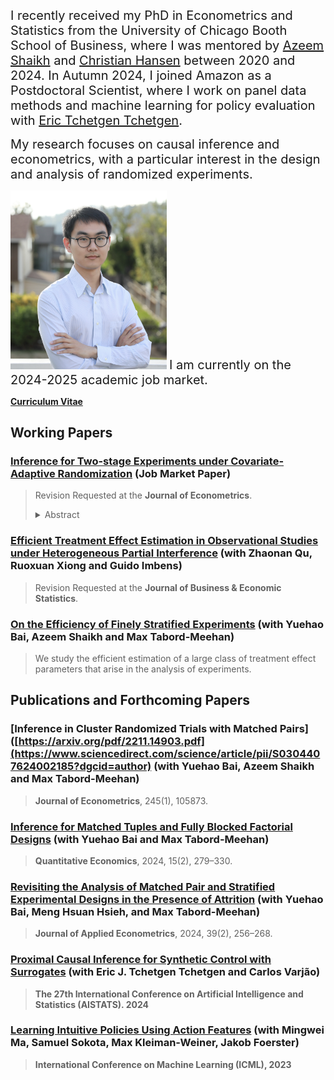 <span style="font-size:20px;">I recently received my PhD in Econometrics and Statistics from the University of Chicago Booth School of Business, where I was mentored by [Azeem Shaikh](https://home.uchicago.edu/~amshaikh/) and [Christian Hansen](https://voices.uchicago.edu/christianhansen/) between 2020 and 2024. In Autumn 2024, I joined Amazon as a Postdoctoral Scientist, where I work on panel data methods and machine learning for policy evaluation with [Eric Tchetgen Tchetgen](https://statistics.wharton.upenn.edu/profile/ett/).</span>

<span style="font-size:20px;">My research focuses on causal inference and econometrics, with a particular interest in the design and analysis of randomized experiments. </span>

<img src="photo.JPG" width="250" />

<span style="font-size:20px;">
    I am currently on the 2024-2025 academic job market.
</span>

[**Curriculum Vitae**](https://ljz0.github.io/CV.pdf)

## Working Papers

### [Inference for Two-stage Experiments under Covariate-Adaptive Randomization](https://drive.google.com/file/d/14nUgdKqKN1JTs696u-SWvhDxtYQ23UZq/view?usp=sharing) (**Job Market Paper**)

> Revision Requested at the **Jour­nal of Econo­met­rics**.
> <details>
>  <summary>Abstract</summary>
>  <p>This paper studies inference in two-stage randomized experiments under covariate-adaptive randomization. In the initial stage of this experimental design, clusters (e.g., households, schools, or graph partitions) are stratified and randomly assigned to control or treatment groups based on cluster-level covariates. Subsequently, an independent second-stage design is carried out, wherein units within each treated cluster are further stratified and randomly assigned to either control or treatment groups, based on individual-level covariates. Under the homogeneous partial interference assumption, I establish conditions under which the proposed difference-in-"average of averages" estimators are consistent and asymptotically normal for the corresponding average primary and spillover effects and develop consistent estimators of their asymptotic variances. Combining these results establishes the asymptotic validity of tests based on these estimators. My findings suggest that ignoring covariate information in the design stage can result in efficiency loss, and commonly used inference methods that ignore or improperly use covariate information can lead to either conservative or invalid inference. Then, I apply these results to studying optimal use of covariate information under covariate-adaptive randomization in large samples, and demonstrate that a specific generalized matched-pair design achieves minimum asymptotic variance for each proposed estimator. Finally, I discuss covariate adjustment, which incorporates additional baseline covariates not used for treatment assignment. The practical relevance of the theoretical results is illustrated through a simulation study and an empirical application.</p>
> </details>



### [Efficient Treatment Effect Estimation in Observational Studies under Heterogeneous Partial Interference](https://arxiv.org/pdf/2107.12420.pdf) (with Zhaonan Qu, Ruoxuan Xiong and Guido Imbens)

> Revision Requested at the **Journal of Business & Economic Statistics**.

### [On the Effi­ciency of Finely Strat­i­fied Exper­i­ments](https://arxiv.org/pdf/2307.15181.pdf) (with Yuehao Bai, Azeem Shaikh and Max Tabord-Meehan)

> We study the efficient estimation of a large class of treatment effect parameters that arise in the analysis of experiments.


## Publications and Forthcoming Papers

### [Inference in Cluster Randomized Trials with Matched Pairs]([https://arxiv.org/pdf/2211.14903.pdf](https://www.sciencedirect.com/science/article/pii/S0304407624002185?dgcid=author) (with Yuehao Bai, Azeem Shaikh and Max Tabord-Meehan)

> **Jour­nal of Econo­met­rics**, 245(1), 105873.

### [Inference for Matched Tuples and Fully Blocked Factorial Designs](https://arxiv.org/pdf/2206.04157.pdf) (with Yuehao Bai and Max Tabord-Meehan)

> **Quan­ti­ta­tive Eco­nom­ics**, 2024, 15(2), 279–330.

### [Revisiting the Analysis of Matched Pair and Stratified Experimental Designs in the Presence of Attrition](https://arxiv.org/pdf/2209.11840.pdf) (with Yuehao Bai, Meng Hsuan Hsieh, and Max Tabord-Meehan)

> **Jour­nal of Applied Econo­met­rics**, 2024, 39(2), 256–268.

### [Proximal Causal Inference for Synthetic Control with Surrogates](https://arxiv.org/pdf/2308.09527.pdf) (with Eric J. Tchetgen Tchetgen and Carlos Varjão)

> **The 27th International Conference on Artificial Intelligence and Statistics (AISTATS). 2024**

### [Learning Intuitive Policies Using Action Features](https://arxiv.org/pdf/2201.12658.pdf) (with Mingwei Ma, Samuel Sokota, Max Kleiman-Weiner, Jakob Foerster)

> **International Conference on Machine Learning (ICML), 2023**

